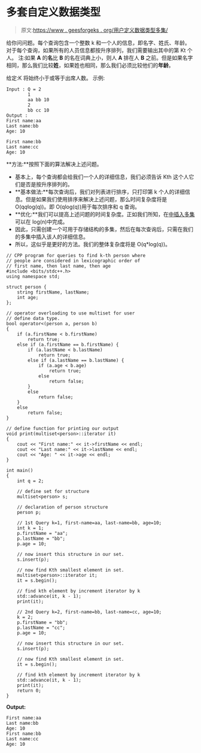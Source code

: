 # 多套自定义数据类型

> 原文:[https://www . geesforgeks . org/用户定义数据类型多集/](https://www.geeksforgeeks.org/multi-set-for-user-defined-data-type/)

给你问问题。每个查询包含一个整数 k 和一个人的信息，即名字、姓氏、年龄。对于每个查询，如果所有的人员信息都按升序排列，我们需要输出其中的第 Kt 个人。
注:如果 **A** 的**名**比 **B** 的名在词典上小，则人 **A** 排在人 **B** 之前。但是如果名字相同，那么我们比较**姓**，如果姓也相同，那么我们必须比较他们的**年龄**。

给定:K 将始终小于或等于出席人数。
示例:

```
Input : Q = 2
        1
        aa bb 10
        2 
        bb cc 10
Output :
First name:aa
Last name:bb
Age: 10

First name:bb
Last name:cc
Age: 10

```

**方法:**按照下面的算法解决上述问题。

*   基本上，每个查询都会给我们一个人的详细信息，我们必须告诉 Kth 这个人它们是否是按升序排列的。
*   **基本做法:**每次查询后，我们对列表进行排序，只打印第 k 个人的详细信息。但是如果我们使用排序来解决上述问题，那么时间复杂度将是 O(q*q*log(q))。即 O(qlog(q))用于每次排序和 q 查询。
*   **优化:**我们可以提高上述问题的时间复杂度。正如我们所知，在[中插入多集](https://www.geeksforgeeks.org/multiset-in-cpp-stl/)可以在 log(n)中完成。
*   因此，只需创建一个可用于存储结构的多集，然后在每次查询后，只需在我们的多集中插入该人的详细信息。
*   所以，这似乎是更好的方法。我们的整体复杂度将是 O(q*log(q))。

```
// CPP program for queries to find k-th person where
// people are considered in lexicographic order of
// first name, then last name, then age
#include <bits/stdc++.h>
using namespace std;

struct person {
    string firstName, lastName;
    int age;
};

// operator overloading to use multiset for user 
// define data type.
bool operator<(person a, person b)
{
    if (a.firstName < b.firstName)
        return true;
    else if (a.firstName == b.firstName) {
        if (a.lastName < b.lastName)
            return true;
        else if (a.lastName == b.lastName) {
            if (a.age < b.age)
                return true;
            else
                return false;
        }
        else
            return false;
    }
    else
        return false;
}

// define function for printing our output
void print(multiset<person>::iterator it)
{
    cout << "First name:" << it->firstName << endl;
    cout << "Last name:" << it->lastName << endl;
    cout << "Age: " << it->age << endl;
}

int main()
{
    int q = 2;

    // define set for structure
    multiset<person> s;

    // declaration of person structure
    person p;

    // 1st Query k=1, first-name=aa, last-name=bb, age=10;
    int k = 1;
    p.firstName = "aa";
    p.lastName = "bb";
    p.age = 10;

    // now insert this structure in our set.
    s.insert(p);

    // now find Kth smallest element in set.
    multiset<person>::iterator it;
    it = s.begin();

    // find kth element by increment iterator by k
    std::advance(it, k - 1);
    print(it);

    // 2nd Query k=2, first-name=bb, last-name=cc, age=10;
    k = 2;
    p.firstName = "bb";
    p.lastName = "cc";
    p.age = 10;

    // now insert this structure in our set.
    s.insert(p);

    // now find Kth smallest element in set.
    it = s.begin();

    // find kth element by increment iterator by k
    std::advance(it, k - 1);
    print(it);
    return 0;
}
```

**Output:**

```
First name:aa
Last name:bb
Age: 10
First name:bb
Last name:cc
Age: 10

```